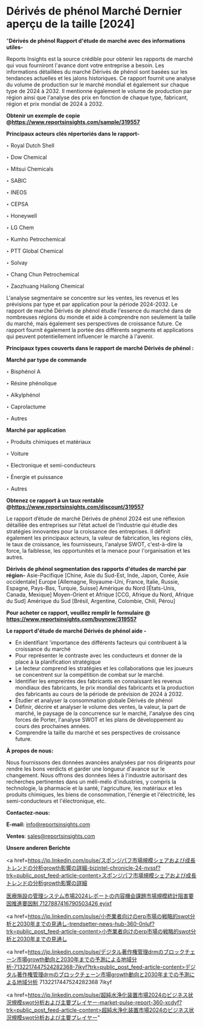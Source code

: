 # Dérivés de phénol Marché Dernier aperçu de la taille [2024]

"<strong>Dérivés de phénol Rapport d'étude de marché avec des informations utiles-</strong>

Reports Insights est la source crédible pour obtenir les rapports de marché qui vous fourniront l'avance dont votre entreprise a besoin. Les informations détaillées du marché Dérivés de phénol sont basées sur les tendances actuelles et les jalons historiques. Ce rapport fournit une analyse du volume de production sur le marché mondial et également sur chaque type de 2024 à 2032. Il mentionne également le volume de production par région ainsi que l'analyse des prix en fonction de chaque type, fabricant, région et prix mondial de 2024 à 2032.

<strong><b>Obtenir un exemple de copie @</b></strong><a href=https://www.reportsinsights.com/sample/319557><strong><b>https://www.reportsinsights.com/sample/319557</b></strong></a>

<b>Principaux acteurs clés répertoriés dans le rapport-</b>

<b> </b>‣ Royal Dutch Shell

‣ Dow Chemical

‣ Mitsui Chemicals

‣ SABIC

‣ INEOS

‣ CEPSA

‣ Honeywell

‣ LG Chem

‣ Kumho Petrochemical

‣ PTT Global Chemical

‣ Solvay

‣ Chang Chun Petrochemical

‣ Zaozhuang Hailong Chemical

L'analyse segmentaire se concentre sur les ventes, les revenus et les prévisions par type et par application pour la période 2024-2032. Le rapport de marché Dérivés de phénol étudie l'essence du marché dans de nombreuses régions du monde et aide à comprendre non seulement la taille du marché, mais également ses perspectives de croissance future. Ce rapport fournit également la portée des différents segments et applications qui peuvent potentiellement influencer le marché à l'avenir.

<strong>Principaux types couverts dans le rapport de marché Dérivés de phénol :</strong>

<strong>Marché par type de commande</strong>

‣ Bisphénol A

‣ Résine phénolique

‣ Alkylphénol

‣ Caprolactume

‣ Autres

<strong>Marché par application</strong>

‣ Produits chimiques et matériaux

‣ Voiture

‣ Electronique et semi-conducteurs

‣ Énergie et puissance

‣ Autres

<strong><b>Obtenez ce rapport à un taux rentable @</b></strong><a href=https://www.reportsinsights.com/discount/319557><strong><b>https://www.reportsinsights.com/discount/319557</b></strong></a>

Le rapport d’étude de marché Dérivés de phénol 2024 est une réflexion détaillée des entreprises sur l’état actuel de l’industrie qui étudie des stratégies innovantes pour la croissance des entreprises. Il définit également les principaux acteurs, la valeur de fabrication, les régions clés, le taux de croissance, les fournisseurs, l'analyse SWOT, c'est-à-dire la force, la faiblesse, les opportunités et la menace pour l'organisation et les autres.

<strong>Dérivés de phénol segmentation des rapports d'études de marché par région-</strong>
Asie-Pacifique [Chine, Asie du Sud-Est, Inde, Japon, Corée, Asie occidentale]
Europe [Allemagne, Royaume-Uni, France, Italie, Russie, Espagne, Pays-Bas, Turquie, Suisse]
Amérique du Nord [États-Unis, Canada, Mexique]
Moyen-Orient et Afrique [CCG, Afrique du Nord, Afrique du Sud]
Amérique du Sud [Brésil, Argentine, Colombie, Chili, Pérou]

<strong>Pour acheter ce rapport, veuillez remplir le formulaire @   <a href=https://www.reportsinsights.com/buynow/319557>https://www.reportsinsights.com/buynow/319557</a></strong>

<strong>Le rapport d'étude de marché Dérivés de phénol aide -</strong>
<ul>
  <li>En identifiant 'importance des différents facteurs qui contribuent à la croissance du marché</li>
  <li>Pour représenter le contraste avec les conducteurs et donner de la place à la planification stratégique</li>
  <li>Le lecteur comprend les stratégies et les collaborations que les joueurs se concentrent sur la compétition de combat sur le marché.</li>
  <li>Identifier les empreintes des fabricants en connaissant les revenus mondiaux des fabricants, le prix mondial des fabricants et la production des fabricants au cours de la période de prévision de 2024 à 2032.</li>
  <li>Étudier et analyser la consommation globale Dérivés de phénol</li>
  <li>Définir, décrire et analyser le volume des ventes, la valeur, la part de marché, le paysage de la concurrence sur le marché, l'analyse des cinq forces de Porter, l'analyse SWOT et les plans de développement au cours des prochaines années.</li>
  <li>Comprendre la taille du marché et ses perspectives de croissance future.</li>
</ul>
<strong>À propos de nous:</strong>

Nous fournissons des données avancées analysées par nos dirigeants pour rendre les bons verdicts et garder une longueur d'avance sur le changement. Nous offrons des données liées à l'industrie autorisant des recherches pertinentes dans un méli-mélo d'industries, y compris la technologie, la pharmacie et la santé, l'agriculture, les matériaux et les produits chimiques, les biens de consommation, l'énergie et l'électricité, les semi-conducteurs et l'électronique, etc.

<strong>Contactez-nous:</strong>

<strong>E-mail:</strong> <a href=mailto:info@reportsinsights.com>info@reportsinsights.com</a>

<strong>Ventes</strong>: <a href=mailto:sales@reportsinsights.com>sales@reportsinsights.com</a>

<strong>Unsere anderen Berichte</strong>

<a href=https://jp.linkedin.com/pulse/スポンジパフ市場規模シェアおよび成長トレンドの分析growth影響の詳細-bizintel-chronicle-24-nvssf?trk=public_post_feed-article-content>スポンジパフ市場規模シェアおよび成長トレンドの分析growth影響の詳細</a>

<a href=https://www.linkedin.com/pulse/医療施設の管理システム市場2024レポートの内容機会課題市場規模統計阻害要因推進要因制-7127887416790503426-eyixf/>医療施設の管理システム市場2024レポートの内容機会課題市場規模統計阻害要因推進要因制 7127887416790503426 eyixf</a>

<a href=https://jp.linkedin.com/pulse/小売業者向けのerp市場の戦略的swot分析と2030年までの見通し-trendsetter-news-hub-360-0nluf?trk=public_post_feed-article-content>小売業者向けのerp市場の戦略的swot分析と2030年までの見通し</a>

<a href=https://jp.linkedin.com/pulse/デジタル著作権管理drmのブロックチェーン市場growth動向と2030年までの予測による地域分析-7132217447524282368-7ikyf?trk=public_post_feed-article-content>デジタル著作権管理drmのブロックチェーン市場growth動向と2030年までの予測による地域分析 7132217447524282368 7ikyf</a>

<a href=https://jp.linkedin.com/pulse/超純水浄化装置市場2024のビジネス状況規模swot分析および主要プレイヤー-market-pulse-report-360-xcdyf?trk=public_post_feed-article-content>超純水浄化装置市場2024のビジネス状況規模swot分析および主要プレイヤー</a>"
